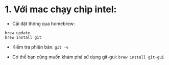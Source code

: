 # 1. Với mac chạy chip intel:

- Cài đặt thông qua homebrew:

```
brew update
brew install git
```

- Kiểm tra phiên bản: `git -v`

- Có thể bạn cũng muốn khám phá sử dụng git-gui: `brew install git-gui`
